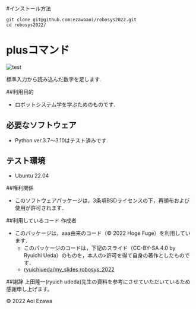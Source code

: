 #
#インストール方法
```
git clone git@github.com:ezawaaoi/robosys2022.git
cd robosys2022/
```
# plusコマンド
![test](http://github.com/ezawaaoi/robosys2022/actions/workflows/test.yml/badge.svg)

標準入力から読み込んだ数字を足します.

##利用目的
* ロボットシステム学を学ぶためのものです.

## 必要なソフトウェア
* Python ver.3.7～3.10はテスト済みです.

## テスト環境
* Ubuntu 22.04

##権利関係
* このソフトウェアパッケージは，3条項BSDライセンスの下，再頒布および使用が許可されます．

##利用しているコード 作成者
* このパッケージは，aaa由来のコード（© 2022 Hoge Fuge）を利用しています．
  * このパッケージのコードは，下記のスライド（CC-BY-SA 4.0 by Ryuichi Ueda）のものを，本人の>許可を得て自身の著作としたものです．
  * [ryuichiueda/my_slides robosys_2022](https://github.com/ryuichiueda/my_slides/tree/master/robosys_2022)

##謝辞
上田隆一(ryuich udeda)先生の資料を参考にさせていただいているため感謝申し上げます。


© 2022 Aoi Ezawa

